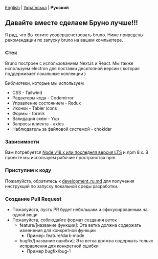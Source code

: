 [English](/contributing.md) | [Українська](/contributing_ua.md) | **Русский**

## Давайте вместе сделаем Бруно лучше!!!

Я рад, что Вы хотите усовершенствовать bruno. Ниже приведены рекомендации по запуску bruno на вашем компьютере.

### Стек

Bruno построен с использованием NextJs и React. Мы также используем electron для поставки десктопной версии ( которая поддерживает локальные коллекции )

Библиотеки, которые мы используем

- CSS - Tailwind
- Редакторы кода - Codemirror
- Управление состоянием - Redux
- Иконки - Tabler Icons
- Формы - formik
- Валидация схем - Yup
- Запросы клиента - axios
- Наблюдатель за файловой системой - chokidar

### Зависимости

Вам потребуется [Node v18.x или последняя версия LTS](https://nodejs.org/en/) и npm 8.x. В проекте мы используем рабочие пространства npm

### Приступим к коду

Пожалуйста, обратитесь к [development_ru.md](docs/development_ru.md) для получения инструкций по запуску локальной среды разработки.

### Создание Pull Request

- Пожалуйста, пусть PR будет небольшим и сфокусированным на одной вещи
- Пожалуйста, соблюдайте формат создания веток
  - feature/[название функции]: Эта ветка должна содержать изменения для конкретной функции
    - Пример: feature/dark-mode
  - bugfix/[название ошибки]: Эта ветка должна содержать только исправления для конкретной ошибки
    - Пример bugfix/bug-1
